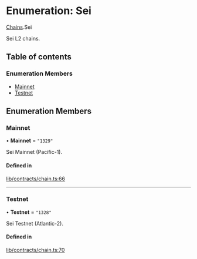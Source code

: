 # Enumeration: Sei

[Chains](../modules/Chains.md).Sei

Sei L2 chains.

## Table of contents

### Enumeration Members

- [Mainnet](Chains.Sei.md#mainnet)
- [Testnet](Chains.Sei.md#testnet)

## Enumeration Members

### Mainnet

• **Mainnet** = ``"1329"``

Sei Mainnet (Pacific-1).

#### Defined in

[lib/contracts/chain.ts:66](https://github.com/jose-blockchain/tbtc-v2/blob/main/typescript/src/lib/contracts/chain.ts#L66)

___

### Testnet

• **Testnet** = ``"1328"``

Sei Testnet (Atlantic-2).

#### Defined in

[lib/contracts/chain.ts:70](https://github.com/jose-blockchain/tbtc-v2/blob/main/typescript/src/lib/contracts/chain.ts#L70)
